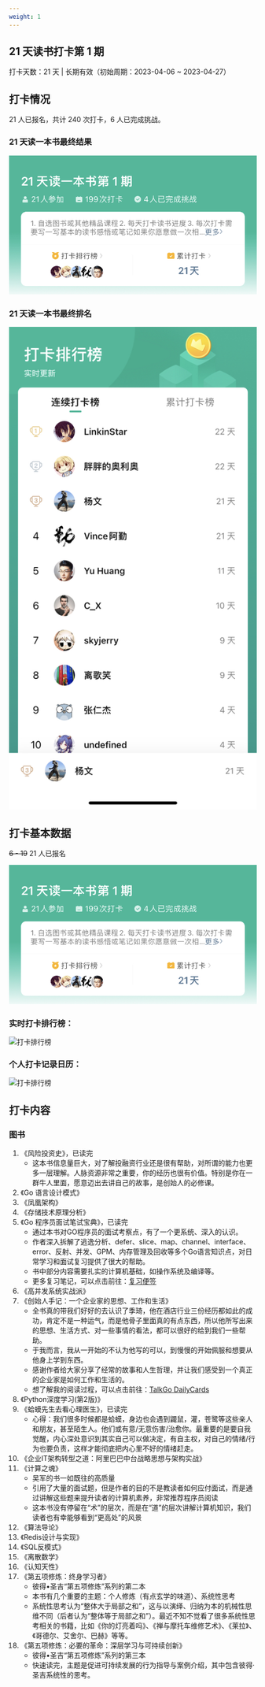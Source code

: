 ```yaml
---
weight: 1
---
```


## 21 天读书打卡第 1 期

打卡天数：21 天 | 长期有效（初始周期：2023-04-06 ~ 2023-04-27）

## 打卡情况

21 人已报名，共计 240 次打卡，6 人已完成挑战。

### 21 天读一本书最终结果

![21 天读一本书最终结果](https://raw.githubusercontent.com/talkgo/learning/main/images/21days-1-result.jpg)

### 21 天读一本书最终排名

![21 天读一本书最终排名](https://raw.githubusercontent.com/talkgo/learning/main/images/21days-ranking-final.jpg)

## 打卡基本数据

~~6 - 19~~ 21 人已报名

![21 天读一本书概要报名](https://raw.githubusercontent.com/talkgo/learning/main/images/21days-1-result.jpg)

### 实时打卡排行榜：

![打卡排行榜](https://raw.githubusercontent.com/talkgo/learning/main/images/21days-ranking.jpg)

### 个人打卡记录日历：

![打卡排行榜](https://raw.githubusercontent.com/talkgo/learning/main/images/21days-record.jpg)

## 打卡内容

### 图书

1. 《风险投资史》，已读完
	- 这本书信息量巨大，对了解投融资行业还是很有帮助，对所谓的能力也更多一层理解。人脉资源非常之重要，你的经历也很有价值。特别是你在一群牛人里面，愿意迈出去讲自己的故事，是创始人的必修课。
2. 《Go 语言设计模式》
3. 《凤凰架构》
4. 《存储技术原理分析》
5. 《Go 程序员面试笔试宝典》，已读完
	- 通过本书对GO程序员的面试考察点，有了一个更系统、深入的认识。
	- 作者深入拆解了逃逸分析、defer、slice、map、channel、interface、error、反射、并发、GPM、内存管理及回收等多个Go语言知识点，对日常学习和面试复习提供了很大的帮助。
	- 书中部分内容需要扎实的计算机基础，如操作系统及编译等。
	- 更多复习笔记，可以点击前往：[复习便签](https://de9tlneajv.feishu.cn/docx/NRpodFRkQowMgMxYxomcvDPxn3r)
6. 《高并发系统实战派》
7. 《创始人手记：一个企业家的思想、工作和生活》
	- 全书真的带我们好好的去认识了季琦，他在酒店行业三份经历都如此的成功，肯定不是一种运气，而是他骨子里面真的有点东西，所以他所写出来的思想、生活方式、对一些事情的看法，都可以很好的给到我们一些帮助。
	- 于我而言，我从一开始的不认为他写的可以，到慢慢的开始佩服和想要从他身上学到东西。
	- 感谢作者给大家分享了经常的故事和人生哲理，并让我们感受到一个真正的企业家是如何工作和生活的。
	- 想了解我的阅读过程，可以点击前往：[TalkGo DailyCards](https://talkgo.news/card/page)
8. 《Python深度学习(第2版)》
9. 《蛤蟆先生去看心理医生》，已读完
    - 心得：我们很多时候都是蛤蟆，身边也会遇到鼹鼠，灌，苍鹭等这些亲人和朋友，甚至陌生人。他们或有意/无意伤害/治愈你。最重要的是要自我觉醒，内心深处意识到其实自己可以做决定，有自主权，对自己的情绪/行为也要负责，这样才能彻底把内心里不好的情绪赶走。
10. 《企业IT架构转型之道：阿里巴巴中台战略思想与架构实战》
11. 《计算之魂》
    - 吴军的书一如既往的高质量
    - 引用了大量的面试题，但是作者的目的不是教读者如何应付面试，而是通过讲解这些题来提升读者的计算机素养，非常推荐程序员阅读
    - 这本书没有停留在“术”的层次，而是在“道”的层次讲解计算机知识，我们读者也有幸能够看到“更高处”的风景
12. 《算法导论》
13. 《Redis设计与实现》
14. 《SQL反模式》
15. 《离散数学》
16. 《认知天性》
17. 《第五项修炼：终身学习者》
    - 彼得•圣吉“第五项修炼”系列的第二本
    - 本书有几个重要的主题：个人修炼（有点玄学的味道）、系统性思考
    - 系统性思考认为“整体大于局部之和”，这与以演绎、归纳为本的机械性思维不同（后者认为“整体等于局部之和”）。最近不知不觉看了很多系统性思考相关的书籍，比如《你的灯亮着吗》、《禅与摩托车维修艺术》、《莱拉》、《哥德尔、艾舍尔、巴赫》等等。
18. 《第五项修炼：必要的革命：深层学习与可持续创新》
    - 彼得•圣吉“第五项修炼”系列的第三本
    - 快速读完，主题是促进可持续发展的行为指导与案例介绍，其中包含彼得·圣吉系统性的思考。
